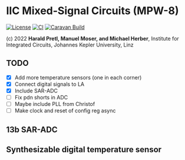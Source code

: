 # IIC Mixed-Signal Circuits (MPW-8)

[![License](https://img.shields.io/badge/License-Apache%202.0-blue.svg)](https://opensource.org/licenses/Apache-2.0) [![CI](https://github.com/efabless/caravel_user_project_analog/actions/workflows/user_project_ci.yml/badge.svg)](https://github.com/efabless/caravel_user_project_analog/actions/workflows/user_project_ci.yml) [![Caravan Build](https://github.com/efabless/caravel_user_project_analog/actions/workflows/caravan_build.yml/badge.svg)](https://github.com/efabless/caravel_user_project_analog/actions/workflows/caravan_build.yml)

(c) 2022 **Harald Pretl, Manuel Moser, and Michael Herber**, Institute for Integrated Circuits, Johannes Kepler University, Linz

## TODO

* [x] Add more temperature sensors (one in each corner)
* [x] Connect digital signals to LA
* [x] Include SAR-ADC
* [ ] Fix pdn shorts in ADC
* [ ] Maybe include PLL from Christof
* [ ] Make clock and reset of config reg async

## 13b SAR-ADC

## Synthesizable digital temperature sensor
